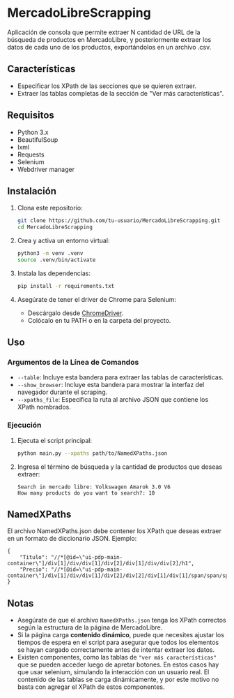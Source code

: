 # MercadoLibreScrapping

Aplicación de consola que permite extraer N cantidad de URL de la búsqueda de productos en MercadoLibre, y posteriormente extraer los datos de cada uno de los productos, exportándolos en un archivo .csv.

## Características

- Especificar los XPath de las secciones que se quieren extraer.
- Extraer las tablas completas de la sección de "Ver más características".

## Requisitos

- Python 3.x
- BeautifulSoup
- lxml
- Requests
- Selenium
- Webdriver manager
## Instalación

1. Clona este repositorio:
    ```bash
    git clone https://github.com/tu-usuario/MercadoLibreScrapping.git
    cd MercadoLibreScrapping
    ```

2. Crea y activa un entorno virtual:
    ```bash
    python3 -m venv .venv
    source .venv/bin/activate
    ```

3. Instala las dependencias:
    ```bash
    pip install -r requirements.txt
    ```

4. Asegúrate de tener el driver de Chrome para Selenium:
    - Descárgalo desde [ChromeDriver](https://sites.google.com/a/chromium.org/chromedriver/downloads).
    - Colócalo en tu PATH o en la carpeta del proyecto.

## Uso

### Argumentos de la Línea de Comandos

- `--table`: Incluye esta bandera para extraer las tablas de características.
- `--show_browser`: Incluye esta bandera para mostrar la interfaz del navegador durante el scraping.
- `--xpaths_file`: Especifica la ruta al archivo JSON que contiene los XPath nombrados.

### Ejecución

1. Ejecuta el script principal:

    ```bash
    python main.py --xpaths path/to/NamedXPaths.json
    ```

2. Ingresa el término de búsqueda y la cantidad de productos que deseas extraer:

    ```text
    Search in mercado libre: Volkswagen Amarok 3.0 V6
    How many products do you want to search?: 10
    ```

## NamedXPaths
El archivo NamedXPaths.json debe contener los XPath que deseas extraer en un formato de diccionario JSON. Ejemplo:

```
{
    "Titulo": "//*[@id=\"ui-pdp-main-container\"]/div[1]/div/div[1]/div[2]/div[1]/div/div[2]/h1",
    "Precio": "//*[@id=\"ui-pdp-main-container\"]/div[1]/div/div[1]/div[2]/div[2]/div[1]/div[1]/span/span/span[2]"
}
```
## Notas

- Asegúrate de que el archivo `NamedXPaths.json` tenga los XPath correctos según la estructura de la página de MercadoLibre.
- Si la página carga <b>contenido dinámico</b>, puede que necesites ajustar los tiempos de espera en el script para asegurar que todos los elementos se hayan cargado correctamente antes de intentar extraer los datos.
- Existen componentes, como las tablas de `"ver más características"` que se pueden acceder luego de apretar botones. En estos casos hay que usar selenium, simulando la interacción con un usuario real. El contenido de las tablas se carga dinámicamente, y por este motivo no basta con agregar el XPath de estos componentes.